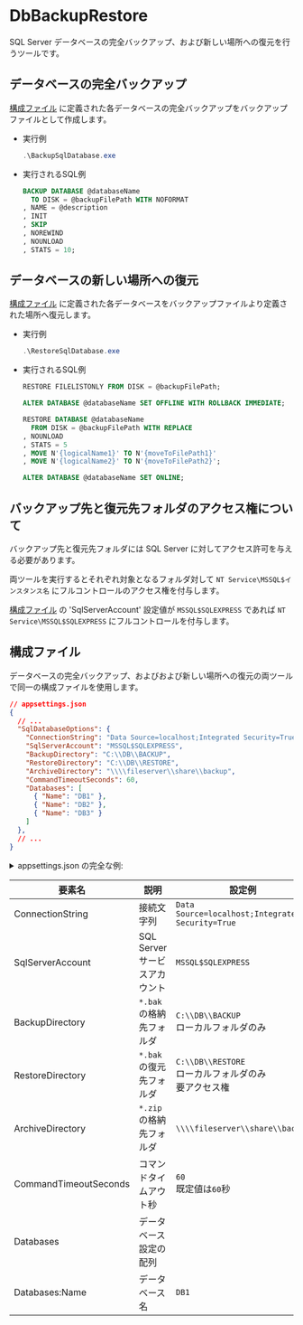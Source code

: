 # DbBackupRestore

SQL Server データベースの完全バックアップ、および新しい場所への復元を行うツールです。

## データベースの完全バックアップ

[構成ファイル](#構成ファイル) に定義された各データベースの完全バックアップをバックアップファイルとして作成します。

* 実行例
    ```ps1
    .\BackupSqlDatabase.exe
    ```
* 実行されるSQL例
  ```sql
  BACKUP DATABASE @databaseName
    TO DISK = @backupFilePath WITH NOFORMAT
  , NAME = @description
  , INIT
  , SKIP
  , NOREWIND
  , NOUNLOAD
  , STATS = 10;
  ```

## データベースの新しい場所への復元

[構成ファイル](#構成ファイル) に定義された各データベースをバックアップファイルより定義された場所へ復元します。

* 実行例
    ```ps1
    .\RestoreSqlDatabase.exe
    ```
* 実行されるSQL例
  ```sql
  RESTORE FILELISTONLY FROM DISK = @backupFilePath;

  ALTER DATABASE @databaseName SET OFFLINE WITH ROLLBACK IMMEDIATE;

  RESTORE DATABASE @databaseName
    FROM DISK = @backupFilePath WITH REPLACE
  , NOUNLOAD
  , STATS = 5
  , MOVE N'{logicalName1}' TO N'{moveToFilePath1}'
  , MOVE N'{logicalName2}' TO N'{moveToFilePath2}';

  ALTER DATABASE @databaseName SET ONLINE;
  ```

## バックアップ先と復元先フォルダのアクセス権について
バックアップ先と復元先フォルダには SQL Server に対してアクセス許可を与える必要があります。

両ツールを実行するとそれぞれ対象となるフォルダ対して `NT Service\MSSQL$インスタンス名` にフルコントロールのアクセス権を付与します。

[構成ファイル](#構成ファイル) の 'SqlServerAccount' 設定値が `MSSQL$SQLEXPRESS` であれば `NT Service\MSSQL$SQLEXPRESS` にフルコントロールを付与します。


## 構成ファイル

データベースの完全バックアップ、およびおよび新しい場所への復元の両ツールで同一の構成ファイルを使用します。

```json
// appsettings.json
{
  // ...
  "SqlDatabaseOptions": {
    "ConnectionString": "Data Source=localhost;Integrated Security=True",
    "SqlServerAccount": "MSSQL$SQLEXPRESS",
    "BackupDirectory": "C:\\DB\\BACKUP",
    "RestoreDirectory": "C:\\DB\\RESTORE",
    "ArchiveDirectory": "\\\\fileserver\\share\\backup",
    "CommandTimeoutSeconds": 60,
    "Databases": [
      { "Name": "DB1" },
      { "Name": "DB2" },
      { "Name": "DB3" }
    ]
  },
  // ...
}
```

<details>
<summary>appsettings.json の完全な例:</summary>
<div>

```json
{
  "SqlDatabaseOptions": {
    "ConnectionString": "Data Source=localhost;Integrated Security=True",
    "SqlServerAccount": "MSSQL$SQLEXPRESS",
    "BackupDirectory": "C:\\DB\\BACKUP",
    "RestoreDirectory": "C:\\DB\\RESTORE",
    "ArchiveDirectory": "\\\\fileserver\\share\\backup",
    "CommandTimeoutSeconds": 60,
    "Databases": [
      { "Name": "DB1" },
      { "Name": "DB2" },
      { "Name": "DB3" }
    ]
  },
  "Logging": {
    "LogLevel": {
      "Default": "Information",
      "Microsoft": "Warning",
      "Microsoft.Hosting.Lifetime": "Information"
    }
  }
}
```

</div>
</details>

|要素名|説明|設定例|
|--|--|--|
|ConnectionString|接続文字列|`Data Source=localhost;Integrated Security=True`|
|SqlServerAccount|SQL Server サービスアカウント|`MSSQL$SQLEXPRESS`|
|BackupDirectory|`*.bak` の格納先フォルダ|`C:\\DB\\BACKUP`<br>ローカルフォルダのみ|
|RestoreDirectory|`*.bak` の復元先フォルダ|`C:\\DB\\RESTORE`<br>ローカルフォルダのみ<br>要アクセス権|
|ArchiveDirectory|`*.zip` の格納先フォルダ|`\\\\fileserver\\share\\backup`|
|CommandTimeoutSeconds|コマンドタイムアウト秒|`60`<br>既定値は`60`秒|
|Databases|データベース設定の配列|
|Databases:Name|データベース名|`DB1`|
